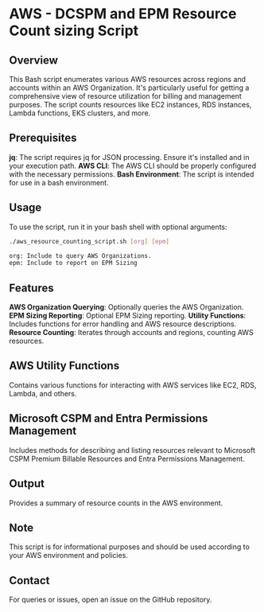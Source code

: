 # AWS - DCSPM and EPM Resource Count sizing Script 

## Overview
This Bash script enumerates various AWS resources across regions and accounts within an AWS Organization. It's particularly useful for getting a comprehensive view of resource utilization for billing and management purposes. The script counts resources like EC2 instances, RDS instances, Lambda functions, EKS clusters, and more.

## Prerequisites
**jq**: The script requires jq for JSON processing. Ensure it's installed and in your execution path.
**AWS CLI**: The AWS CLI should be properly configured with the necessary permissions.
**Bash Environment**: The script is intended for use in a bash environment.

## Usage
To use the script, run it in your bash shell with optional arguments:

```bash
./aws_resource_counting_script.sh [org] [epm]

org: Include to query AWS Organizations.
epm: Include to report on EPM Sizing
```

## Features
**AWS Organization Querying**: Optionally queries the AWS Organization.
**EPM Sizing Reporting**: Optional EPM Sizing reporting.
**Utility Functions**: Includes functions for error handling and AWS resource descriptions.
**Resource Counting**: Iterates through accounts and regions, counting AWS resources.

## AWS Utility Functions
Contains various functions for interacting with AWS services like EC2, RDS, Lambda, and others.

## Microsoft CSPM and Entra Permissions Management
Includes methods for describing and listing resources relevant to Microsoft CSPM Premium Billable Resources and Entra Permissions Management.

## Output
Provides a summary of resource counts in the AWS environment.

## Note
This script is for informational purposes and should be used according to your AWS environment and policies.

## Contact
For queries or issues, open an issue on the GitHub repository.


